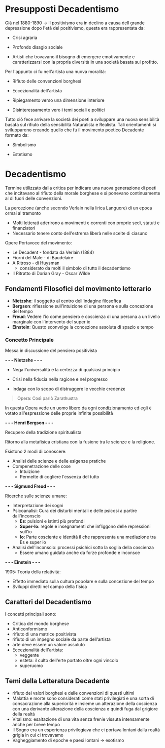 # Presupposti Decadentismo

Già nel 1880-1890 -> il positivismo era in declino a causa dell grande depressione dopo l'età del positivismo, questa era rappresentata da:

- Crisi agraria

- Profondo disagio sociale

- Artisti che trovavano il bisogno di emergere emotivamente e caratterizzarsi con la propria diversità in una società basata sul profitto.

Per l'appunto ci fu nell'artista una nuova moralità:

- Rifiuto delle convenzioni borghesi

- Eccezionalità dell'artista

- Ripiegamento verso una dimensione interiore

- Disinteressamento vero i temi sociali e politici

Tutto ciò fece arrivare la società dei poeti a sviluppare una nuova sensibilità basata sul rifiuto della sensibilità Naturalista e Realista.
Tali orientamenti si svilupparono creando quello che fu il movimento poetico Decadente formato da:

- Simbolismo

- Estetismo

# Decadentismo

Termine utilizzato dalla critica per indicare una nuova generazione di poeti che incitavano al rifiuto della morale borghese e si ponevano continuamente al di fuori delle convenzioni.

La percezione (anche secondo Verlain nella lirica Languore) di un epoca ormai al tramonto

- Molti letterati aderirono a movimenti e correnti con proprie sedi, statuti e finanziatori
- Necessario tenere conto dell'estrema liberà nelle scelte di ciasuno 


Opere Portavoce del movimento:
- Le Decadent - fondata da Verlain (1884)
- Fiorni del Male - di Baudelaire
- A Ritroso - di Huysman
	- considerato da molti il simbolo di tutto il decadentismo
- Il Ritratto di Dorian Gray - Oscar Wilde

## Fondamenti Filosofici del movimento letterario

- **Nietzshe**: il soggetto al centro dell'indagine filosofica
- **Bergson**: riflessione sull'intuizione di una persona e sulla concezione del tempo
- **Freud**: Vedere l'io come pensiero e coscienza di una persona a un livello marginale con l'intervento del super io
- **Einstein**: Questo sconvolge la concezione assoluta di spazio e tempo

### Concetto Principale

Messa in discussione del pensiero positivista

**- - - Nietzshe - - -**

- Nega l'universalità e la certezza di qualsiasi principio

- Crisi nella fiducia nella ragione e nel progresso

- Indaga con lo scopo di distruggere le vecchie credenze


> Opera: Così parlò Zarathustra

In questa Opera vede un uomo libero da ogni condizionamento ed egli è votato all'espressione delle proprie infinite possibilità

**- - - Henri Bergson - - -**

Recupero della tradizione spiritualista

Ritorno alla metafisica cristiana con la fusione tra le scienze e la religione.

Esistono 2 modi di conoscere:
- Analisi delle scienze e delle esigenze pratiche
- Compenetrazione delle cose
	- Intuizione
	- Permette di cogliere l'essenza del tutto

**- - - Sigmund Freud - - -**

Ricerche sulle scienze umane:
- Interpretazione dei sogni
- Psicoanalisi: Cura dei disturbi mentali e delle psicosi a partire dall'inconscio
	- **Es**: pulsioni e istinti più profondi
	- **Super-Io**: regole e insegnamenti che infliggono delle repressioni sull'io
	- **Io**: Parte cosciente e identità il che rappresenta una mediazione tra Es e super io
- Analisi dell'inconscio: processi psichici sotto la soglia della coscienza
	- Essere umano guidato anche da forze profonde e inconsce 

**- - - Einstein - - -**

1905: Teoria della relatività:
- Effetto immediato sulla cultura popolare e sulla concezione del tempo 
- Sviluppi diretti nel campo della fisica

## Caratteri del Decadentismo

I concetti principali sono:
- Critica del mondo borghese
- Anticonformismo
- rifiuto di una matrice positivista
- rifiuto di un impegno sociale da parte dell'artista
- arte deve essere un valore assoluto
- Eccezionalità dell'artista:
	- veggente
	- esteta: il culto dell'erte portato oltre ogni vincolo
	- superuomo

## Temi della Letteratura Decadente

- rifiuto dei valori borghesi e delle convenzioni di questi ultimi
- Malattia e morte sono considerati come stati privilegiati e una sorta di consacrazione alla superiorità e insieme un alterazione della coscienza con una derivante alterazione della coscienza e quindi fuga dal grigiore della realtà
- Vitalismo: esaltazione di una vita senza frenie vissuta intensamente anche per breve tempo
- Il Sogno era un esperienza privilegiava che ci portava lontani dalla realtà grigia in cui ci trovavamo
- Vagheggiamento di epoche e paesi lontani -> esotismo


<!--stackedit_data:
eyJoaXN0b3J5IjpbMTUzMzUyNTUwM119
-->